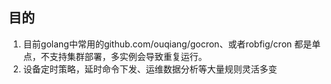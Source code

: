 ## 目的

1. 目前golang中常用的github.com/ouqiang/gocron、或者robfig/cron 都是单点，不支持集群部署，多实例会导致重复运行。
2. 设备定时策略，延时命令下发、运维数据分析等大量规则灵活多变